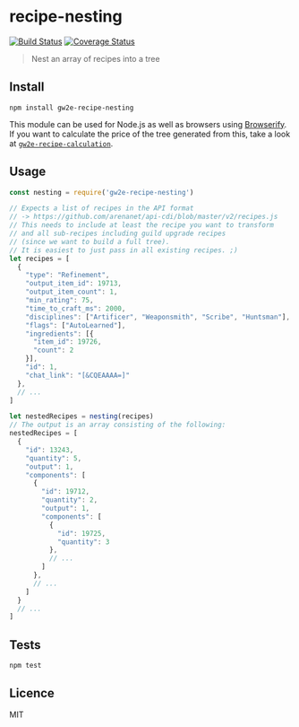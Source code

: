 # recipe-nesting

[![Build Status](https://img.shields.io/travis/gw2efficiency/recipe-nesting.svg?style=flat-square)](https://travis-ci.org/gw2efficiency/recipe-nesting)
[![Coverage Status](https://img.shields.io/codecov/c/github/gw2efficiency/recipe-nesting/master.svg?style=flat-square)](https://codecov.io/github/gw2efficiency/recipe-nesting)

> Nest an array of recipes into a tree

## Install

```
npm install gw2e-recipe-nesting
```

This module can be used for Node.js as well as browsers using [Browserify](https://github.com/substack/browserify-handbook#how-node_modules-works).
If you want to calculate the price of the tree generated from this, take a look at [`gw2e-recipe-calculation`](https://github.com/gw2efficiency/recipe-calculation).

## Usage

```js
const nesting = require('gw2e-recipe-nesting')

// Expects a list of recipes in the API format
// -> https://github.com/arenanet/api-cdi/blob/master/v2/recipes.js
// This needs to include at least the recipe you want to transform
// and all sub-recipes including guild upgrade recipes
// (since we want to build a full tree).
// It is easiest to just pass in all existing recipes. ;)
let recipes = [
  {
    "type": "Refinement",
    "output_item_id": 19713,
    "output_item_count": 1,
    "min_rating": 75,
    "time_to_craft_ms": 2000,
    "disciplines": ["Artificer", "Weaponsmith", "Scribe", "Huntsman"],
    "flags": ["AutoLearned"],
    "ingredients": [{
      "item_id": 19726,
      "count": 2
    }],
    "id": 1,
    "chat_link": "[&CQEAAAA=]"
  },
  // ...
]

let nestedRecipes = nesting(recipes)
// The output is an array consisting of the following:
nestedRecipes = [
  {
    "id": 13243,
    "quantity": 5,
    "output": 1,
    "components": [
      {
        "id": 19712,
        "quantity": 2,
        "output": 1,
        "components": [
          {
            "id": 19725,
            "quantity": 3
          },
          // ...
        ]
      },
      // ...
    ]
  }
  // ...
]
```

## Tests

```
npm test
```

## Licence

MIT
